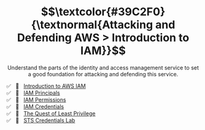 <h1 align="center"> $$\textcolor{#39C2F0}{\textnormal{Attacking and Defending AWS > Introduction to IAM}}$$ </h1>

<p align="center">Understand the parts of the identity and access management service to set a good foundation for attacking and defending this service.</p>

✅ &nbsp; 🔗 &nbsp; [Introduction to AWS IAM](https://github.com/RosanaFSS/AWS-Attacking-and-Defending/blob/2-Introduction-to-IAM/1.%20Easy%20%F0%9F%94%97%20-%20Introduction%20to%20AWS%20IAM.md)<br>
✅ &nbsp; 🔗 &nbsp; [IAM Principals](https://github.com/RosanaFSS/AWS-Attacking-and-Defending/blob/2-Introduction-to-IAM/2%20.%20Medium%20%F0%9F%94%97%20-%20IAM%20Principals.md)<br>
✅ &nbsp; 🚩 &nbsp; [IAM Permissions](https://github.com/RosanaFSS/AWS-Attacking-and-Defending/blob/2-Introduction-to-IAM/3%20.%20Medium%20%F0%9F%9A%A9%20-%20IAM%20Permissions.md)<br>
✅ &nbsp; 🚩 &nbsp; [IAM Credentials](https://github.com/RosanaFSS/AWS-Attacking-and-Defending/blob/2-Introduction-to-IAM/4%20.%20Medium%20%F0%9F%9A%A9%20-%20IAM%20Credentials.md)<br>
✅ &nbsp; 🔗 &nbsp; [The Quest of Least Privilege](https://github.com/RosanaFSS/AWS-Attacking-and-Defending/blob/2-Introduction-to-IAM/5%20.%20Medium%20%F0%9F%94%97%20-%20The%20Quest%20for%20Least%20Privilege.md)<br>
✅ &nbsp; 🔗 &nbsp; [STS Credentials Lab](https://github.com/RosanaFSS/AWS-Attacking-and-Defending/blob/2-Introduction-to-IAM/6%20.%20Medium%20%F0%9F%94%97%20-%20STS%20Credentials%20Lab.md)<br>
